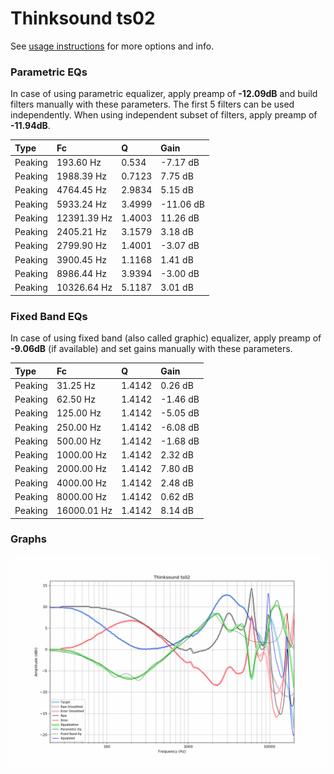 # Thinksound ts02
See [usage instructions](https://github.com/jaakkopasanen/AutoEq#usage) for more options and info.

### Parametric EQs
In case of using parametric equalizer, apply preamp of **-12.09dB** and build filters manually
with these parameters. The first 5 filters can be used independently.
When using independent subset of filters, apply preamp of **-11.94dB**.

| Type    | Fc          |      Q | Gain      |
|:--------|:------------|:-------|:----------|
| Peaking | 193.60 Hz   | 0.534  | -7.17 dB  |
| Peaking | 1988.39 Hz  | 0.7123 | 7.75 dB   |
| Peaking | 4764.45 Hz  | 2.9834 | 5.15 dB   |
| Peaking | 5933.24 Hz  | 3.4999 | -11.06 dB |
| Peaking | 12391.39 Hz | 1.4003 | 11.26 dB  |
| Peaking | 2405.21 Hz  | 3.1579 | 3.18 dB   |
| Peaking | 2799.90 Hz  | 1.4001 | -3.07 dB  |
| Peaking | 3900.45 Hz  | 1.1168 | 1.41 dB   |
| Peaking | 8986.44 Hz  | 3.9394 | -3.00 dB  |
| Peaking | 10326.64 Hz | 5.1187 | 3.01 dB   |

### Fixed Band EQs
In case of using fixed band (also called graphic) equalizer, apply preamp of **-9.06dB**
(if available) and set gains manually with these parameters.

| Type    | Fc          |      Q | Gain     |
|:--------|:------------|:-------|:---------|
| Peaking | 31.25 Hz    | 1.4142 | 0.26 dB  |
| Peaking | 62.50 Hz    | 1.4142 | -1.46 dB |
| Peaking | 125.00 Hz   | 1.4142 | -5.05 dB |
| Peaking | 250.00 Hz   | 1.4142 | -6.08 dB |
| Peaking | 500.00 Hz   | 1.4142 | -1.68 dB |
| Peaking | 1000.00 Hz  | 1.4142 | 2.32 dB  |
| Peaking | 2000.00 Hz  | 1.4142 | 7.80 dB  |
| Peaking | 4000.00 Hz  | 1.4142 | 2.48 dB  |
| Peaking | 8000.00 Hz  | 1.4142 | 0.62 dB  |
| Peaking | 16000.01 Hz | 1.4142 | 8.14 dB  |

### Graphs
![](./Thinksound%20ts02.png)